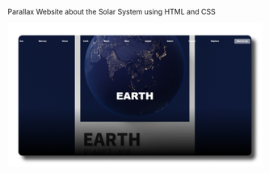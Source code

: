 Parallax Website about the Solar System using HTML and CSS

<img heigth="500em" src="https://github.com/MatheusGomesNeto/SolarSystem/blob/main/Group%206%20(1).png" alt="image">

